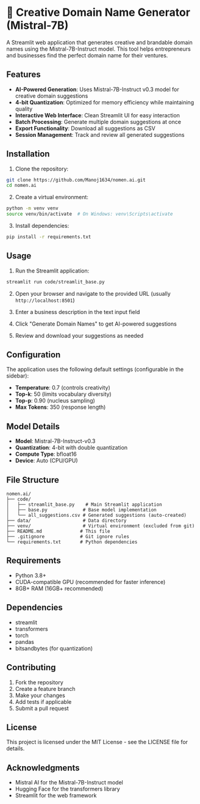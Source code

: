 # 🌱 Creative Domain Name Generator (Mistral-7B)

A Streamlit web application that generates creative and brandable domain names using the Mistral-7B-Instruct model. This tool helps entrepreneurs and businesses find the perfect domain name for their ventures.

## Features

- **AI-Powered Generation**: Uses Mistral-7B-Instruct v0.3 model for creative domain suggestions
- **4-bit Quantization**: Optimized for memory efficiency while maintaining quality
- **Interactive Web Interface**: Clean Streamlit UI for easy interaction
- **Batch Processing**: Generate multiple domain suggestions at once
- **Export Functionality**: Download all suggestions as CSV
- **Session Management**: Track and review all generated suggestions

## Installation

1. Clone the repository:
```bash
git clone https://github.com/Manoj1634/nomen.ai.git
cd nomen.ai
```

2. Create a virtual environment:
```bash
python -m venv venv
source venv/bin/activate  # On Windows: venv\Scripts\activate
```

3. Install dependencies:
```bash
pip install -r requirements.txt
```

## Usage

1. Run the Streamlit application:
```bash
streamlit run code/streamlit_base.py
```

2. Open your browser and navigate to the provided URL (usually `http://localhost:8501`)

3. Enter a business description in the text input field

4. Click "Generate Domain Names" to get AI-powered suggestions

5. Review and download your suggestions as needed

## Configuration

The application uses the following default settings (configurable in the sidebar):
- **Temperature**: 0.7 (controls creativity)
- **Top-k**: 50 (limits vocabulary diversity)
- **Top-p**: 0.90 (nucleus sampling)
- **Max Tokens**: 350 (response length)

## Model Details

- **Model**: Mistral-7B-Instruct-v0.3
- **Quantization**: 4-bit with double quantization
- **Compute Type**: bfloat16
- **Device**: Auto (CPU/GPU)

## File Structure

```
nomen.ai/
├── code/
│   ├── streamlit_base.py    # Main Streamlit application
│   ├── base.py             # Base model implementation
│   └── all_suggestions.csv # Generated suggestions (auto-created)
├── data/                   # Data directory
├── venv/                   # Virtual environment (excluded from git)
├── README.md              # This file
├── .gitignore             # Git ignore rules
└── requirements.txt       # Python dependencies
```

## Requirements

- Python 3.8+
- CUDA-compatible GPU (recommended for faster inference)
- 8GB+ RAM (16GB+ recommended)

## Dependencies

- streamlit
- transformers
- torch
- pandas
- bitsandbytes (for quantization)

## Contributing

1. Fork the repository
2. Create a feature branch
3. Make your changes
4. Add tests if applicable
5. Submit a pull request

## License

This project is licensed under the MIT License - see the LICENSE file for details.

## Acknowledgments

- Mistral AI for the Mistral-7B-Instruct model
- Hugging Face for the transformers library
- Streamlit for the web framework 